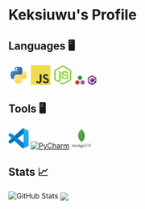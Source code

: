 # Keksiuwu's Profile

## Languages 🖥️

<a href="https://www.python.org/"><img src="https://raw.githubusercontent.com/devicons/devicon/master/icons/python/python-original.svg" width="40" alt="Python"></a>
<a href="https://www.w3schools.com/js/default.asp"><img src="https://raw.githubusercontent.com/devicons/devicon/master/icons/javascript/javascript-original.svg" width="40" alt="JavaScript"></a>
<a href="https://nodejs.org/"><img src="https://raw.githubusercontent.com/devicons/devicon/master/icons/nodejs/nodejs-original.svg" width="40" alt="Node.js"></a>
<a href="https://julialang.org/"><img src="https://raw.githubusercontent.com/devicons/devicon/master/icons/julia/julia-original.svg" width="20" alt="Julia"></a>
<a href="https://docs.microsoft.com/en-us/dotnet/csharp/"><img src="https://raw.githubusercontent.com/devicons/devicon/master/icons/csharp/csharp-original.svg" width="20" alt="C#"></a>

## Tools 🖥️
<a href="https://code.visualstudio.com/"><img src="https://raw.githubusercontent.com/github/explore/80688e429a7d4ef2fca1e82350fe8e3517d3494d/topics/visual-studio-code/visual-studio-code.png" width="40" alt="VSCode"></a>
<a href="https://www.jetbrains.com/pycharm/"><img src="https://upload.wikimedia.org/wikipedia/commons/thumb/1/1d/PyCharm_Icon.svg/768px-PyCharm_Icon.svg.png" width="40" alt="PyCharm"></a>
<a href="https://www.mongodb.com/"><img src="https://raw.githubusercontent.com/devicons/devicon/master/icons/mongodb/mongodb-original-wordmark.svg" width="40" alt="MongoDB"></a>

## Stats 📈

<img alt = "GitHub Stats" src="https://github-readme-stats.vercel.app/api?username=Keksiuwu&show_icons=true&hide=issues&icon_color=C9D1D9&hide_border=false&title_color=C9D1D9&text_color=8B948D&bg_color=0D1117&theme=dark">
<img src="https://github-readme-stats.vercel.app/api/top-langs/?username=Keksiuwu&layout=compact&theme=dark"<p align="center">


